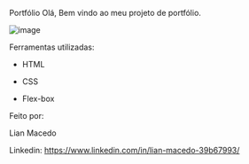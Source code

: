 
Portfólio Olá, Bem vindo ao meu projeto de portfólio.

![image](https://github.com/user-attachments/assets/bdc2379a-658b-47a4-8396-ff30da628eed)

Ferramentas utilizadas:

* HTML

* CSS

* Flex-box

Feito por:

Lian Macedo

Linkedin: https://www.linkedin.com/in/lian-macedo-39b67993/

